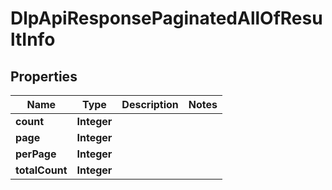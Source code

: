 

# DlpApiResponsePaginatedAllOfResultInfo


## Properties

| Name | Type | Description | Notes |
|------------ | ------------- | ------------- | -------------|
|**count** | **Integer** |  |  |
|**page** | **Integer** |  |  |
|**perPage** | **Integer** |  |  |
|**totalCount** | **Integer** |  |  |



